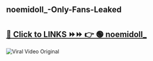 
 ## noemidoll_-Only-Fans-Leaked

# <h2><a href="https://clipsfans.com/noemidoll_&ref=git">🔗 Click to LINKS ⏩⏩ 👉 🟢 noemidoll_ </a></h2>

<a href="https://clipsfans.com/noemidoll_&ref=git" rel="nofollow" data-target="animated-image.originalLink"><img src="https://i.ibb.co.com/xMMVF88/686577567.gif" alt="Viral Video Original" style="max-width: 100%; display: inline-block;" data-target="animated-image.originalImage"></a>
